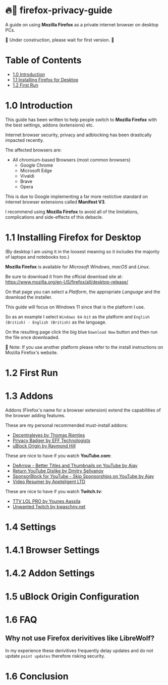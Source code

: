 # 🔥🦊 firefox-privacy-guide

A guide on using **Mozilla Firefox** as a private internet browser on desktop PCs.

👷 Under construction, please wait for first version. 🛑

# Table of Contents

- [1.0 Introduction](#10-introduction)
- [1.1 Installing Firefox for Desktop](#11-installing-firefox-for-desktop)
- [1.2 First Run](#12-first-run)

# 1.0 Introduction

This guide has been written to help people switch to **Mozilla Firefox** with the best settings, addons (extensions) etc.

Internet browser security, privacy and adblocking has been drastically impacted recently.

The affected browsers are:

* All chromium-based Browsers (most common browsers)
    * Google Chrome
    * Microsoft Edge
    * Vivaldi
    * Brave
    * Opera

This is due to Google implementing a far more restictive standard on internet browser extensions called **Manifest V3**.

I recommend using **Mozilla Firefox** to avoid all of the limitations, complications and side-effects of this debacle.

# 1.1 Installing Firefox for Desktop

(By desktop I am using it in the loosest meaning so it includes the majority of laptops and notebooks too.)

**Mozilla Firefox** is available for _Microsoft Windows_, _macOS_ and _Linux_.

Be sure to download it from the official download site at: https://www.mozilla.org/en-US/firefox/all/desktop-release/

On that page you can select a *Platform*, the appropriate *Language* and the download the installer.

This guide will focus on Windows 11 since that is the platform I use.

So as an example I select `Windows 64-bit` as the platform and `English (British) - English (British)` as the language.

On the resulting page click the big blue `Download Now` button and then run the file once downloaded.

📝 Note: If you use another platform please refer to the install instructions on Mozilla Firefox's website.

# 1.2 First Run



# 1.3 Addons

Addons (Firefox's name for a browser extension) extend the capabilities of the browser adding features.

These are my personal recommended must-install addons:

* [Decentraleyes by Thomas Rientjes](https://addons.mozilla.org/en-US/firefox/addon/decentraleyes/)
* [Privacy Badger by EFF Technologists](https://addons.mozilla.org/en-US/firefox/addon/privacy-badger17/)
* [uBlock Origin by Raymond Hill](https://addons.mozilla.org/en-US/firefox/addon/ublock-origin/)

These are nice to have if you watch **YouTube.com**:

* [DeArrow - Better Titles and Thumbnails on YouTube by Ajay](https://addons.mozilla.org/en-GB/firefox/addon/dearrow/)
* [Return YouTube Dislike by Dmitry Selivanov](https://addons.mozilla.org/en-GB/firefox/addon/return-youtube-dislikes/)
* [SponsorBlock for YouTube - Skip Sponsorships on YouTube by Ajay](https://addons.mozilla.org/en-GB/firefox/addon/sponsorblock/)
* [Video Resumer by Appteligent LTD](https://addons.mozilla.org/en-GB/firefox/addon/video-resumer/)

These are nice to have if you watch **Twitch.tv**:

* [TTV LOL PRO by Younes Aassila](https://addons.mozilla.org/firefox/addon/ttv-lol-pro/)
* [Unwanted Twitch by kwaschny.net](https://addons.mozilla.org/en-GB/firefox/addon/unwanted-twitch/)

# 1.4 Settings


# 1.4.1 Browser Settings

# 1.4.2 Addon Settings

# 1.5 uBlock Origin Configuration




# 1.6 FAQ

## Why not use Firefox derivitives like LibreWolf?

In my experience these derivitives frequently delay updates and do not update `point updates` therefore risking security.

# 1.6 Conclusion


